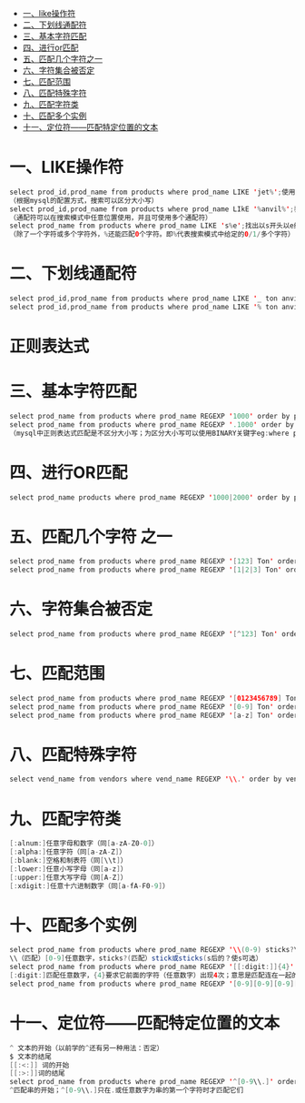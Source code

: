 <!-- GFM-TOC -->
* [一、like操作符](#一like操作符)
* [二、下划线通配符](#二下划线通配符)
* [三、基本字符匹配](#三基本字符匹配)
* [四、进行or匹配](#四、进行or匹配)
* [五、匹配几个字符之一](#五匹配几个字符之一)
* [六、字符集合被否定](#六字符集合被否定)
* [七、匹配范围](#七匹配范围)
* [八、匹配特殊字符](#八匹配特殊字符)
* [九、匹配字符类](#九匹配字符类)
* [十、匹配多个实例](#十匹配多个实例)
* [十一、定位符——匹配特定位置的文本](#十一定位符——匹配特定位置的文本)
<!-- GFM-TOC -->
# 一、LIKE操作符
```java
select prod_id,prod_name from products where prod_name LIKE 'jet%';使用了搜索模式‘jet%’，检索以jet开头的词，%告诉mysql，jet之后的任意字符
（根据mysql的配置方式，搜索可以区分大小写）
select prod_id,prod_name from products where prod_name LIkE '%anvil%';表示可以匹配任何包含文本anvil的值，不论之前或之后出现什么字符
（通配符可以在搜索模式中任意位置使用，并且可使用多个通配符）
select prod_name from products where prod_name LIKE 's%e';找出以s开头以e结尾的产品；通配符出现在搜索模式的中间；
（除了一个字符或多个字符外，%还能匹配0个字符。即%代表搜索模式中给定的0/1/多个字符）
```
# 二、下划线通配符

```java
select prod_id,prod_name from products where prod_name LIKE '_ ton anvil';下划线只匹配单个字符，不能匹配0个或多个字符。
select prod_id,prod_name from products where prod_name LIKE '% ton anvil';
```
# 正则表达式
# 三、基本字符匹配
```java
select prod_name from products where prod_name REGEXP '1000' order by prod_name;REGEXP后跟的维正则表达式
select prod_name from products where prod_name REGEXP '.1000' order by prod_name;使用正则表达式.000,.是正则中特殊字符，表示任意一个字符
（mysql中正则表达式匹配是不区分大小写；为区分大小写可以使用BINARY关键字eg:where prod_name REGEXP BINARY 'JetPack .000'）
```
# 四、进行OR匹配
```java
select prod_name products where prod_name REGEXP '1000|2000' order by prod_name;|为正则表达式中OR操作符，表示匹配其中之一
```
# 五、匹配几个字符 之一
```java
select prod_name from products where prod_name REGEXP '[123] Ton' order by prod_name;[123]意思是匹配1或2或3都行；[]是另一种形式OR语句
select prod_name from products where prod_name REGEXP '[1|2|3] Ton' order by prod_name;同上的作用一样
```
# 六、字符集合被否定
```java
select prod_name from products where prod_name REGEXP '[^123] Ton' order by prod_name;匹配1或2或3之外的字符
```
# 七、匹配范围
```java
select prod_name from products where prod_name REGEXP '[0123456789] Ton' order by prod_name;匹配0-9
select prod_name from products where prod_name REGEXP '[0-9] Ton' order by prod_name;同上
select prod_name from products where prod_name REGEXP '[a-z] Ton' order by prod_name;
```
# 八、匹配特殊字符
```java
select vend_name from vendors where vend_name REGEXP '\\.' order by vend_name;匹配特殊字符，必须以\\为前导，这种处理是转义，应用于特殊字符
```

# 九、匹配字符类
```java
[:alnum:]任意字母和数字（同[a-zA-Z0-0]）
[:alpha:]任意字符（同[a-zA-Z]）
[:blank:]空格和制表符（同[\\t]）
[:lower:]任意小写字母（同[a-z]）
[:upper:]任意大写字母（同[A-Z]）
[:xdigit:]任意十六进制数字（同[a-fA-F0-9]）
```
# 十、匹配多个实例
```java
select prod_name from products where prod_name REGEXP '\\(0-9) sticks?\\)' order by prod_name;
\\（匹配）[0-9]任意数字，sticks?(匹配）stick或sticks(s后的？使s可选）
select prod_name from products where prod_name REGEXP '[[:digit:]]{4}' order by prod_name;
[:digit:]匹配任意数字，{4}要求它前面的字符（任意数字）出现4次；意思是匹配连在一起的任意四位数字
select prod_name from products where prod_name REGEXP '[0-9][0-9][0-9][0-9]' order by prod_name;达到的效果同上
```
# 十一、定位符——匹配特定位置的文本
```java
^ 文本的开始（以前学的^还有另一种用法：否定）
$ 文本的结尾
[[:<:]] 词的开始
[[:>:]]词的结尾
select prod_name from products where prod_name REGEXP '^[0-9\\.]' order by prod_name;
^匹配串的开始；^[0-9\\.]只在.或任意数字为串的第一个字符时才匹配它们
```





